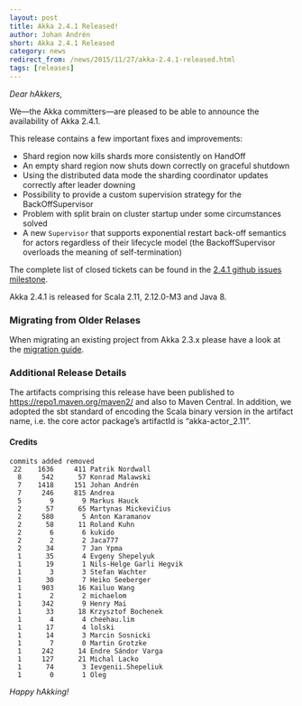 ```yaml
---
layout: post
title: Akka 2.4.1 Released!
author: Johan Andrén
short: Akka 2.4.1 Released
category: news
redirect_from: /news/2015/11/27/akka-2.4.1-released.html
tags: [releases]
---
```


*Dear hAkkers,*

We—the Akka committers—are pleased to be able to announce the availability of Akka 2.4.1. 

This release contains a few important fixes and improvements:

* Shard region now kills shards more consistently on HandOff
* An empty shard region now shuts down correctly on graceful shutdown
* Using the distributed data mode the sharding coordinator updates correctly after leader downing
* Possibility to provide a custom supervision strategy for the BackOffSupervisor
* Problem with split brain on cluster startup under some circumstances solved
* A new `Supervisor` that supports exponential restart back-off semantics for actors regardless of their lifecycle model (the BackoffSupervisor overloads the meaning of self-termination)

The complete list of closed tickets can be found in the [2.4.1 github issues milestone](https://github.com/akka/akka/issues?q=milestone%3A2.4.1).

Akka 2.4.1 is released for Scala 2.11, 2.12.0-M3 and Java 8.

### Migrating from Older Relases ###

When migrating an existing project from Akka 2.3.x please have a look at the [migration guide](https://doc.akka.io/docs/akka/2.4/project/migration-guide-2.3.x-2.4.x.html).

### Additional Release Details ###

The artifacts comprising this release have been published to https://repo1.maven.org/maven2/ and also to Maven Central. In addition, we adopted the sbt standard of encoding the Scala binary version in the artifact name, i.e. the core actor package’s artifactId is “akka-actor_2.11”.


#### Credits ####

    commits added removed
     22    1636     411 Patrik Nordwall
      8     542      57 Konrad Malawski
      7    1418     151 Johan Andrén
      7     246     815 Andrea
      5       9       9 Markus Hauck
      2      57      65 Martynas Mickevičius
      2     580       5 Anton Karamanov
      2      58      11 Roland Kuhn
      2       6       6 kukido
      2       2       2 Jaca777
      2      34       7 Jan Ypma
      1      35       4 Evgeny Shepelyuk
      1      19       1 Nils-Helge Garli Hegvik
      1       3       3 Stefan Wachter
      1      30       7 Heiko Seeberger
      1     903      16 Kailuo Wang
      1       2       2 michaelom
      1     342       9 Henry Mai
      1      33      18 Krzysztof Bochenek
      1       4       4 cheehau.lim
      1      17       4 lolski
      1      14       3 Marcin Sosnicki
      1       7       0 Martin Grotzke
      1     242      14 Endre Sándor Varga
      1     127      21 Michal Lacko
      1      74       3 Ievgenii.Shepeliuk
      1       0       1 Oleg


*Happy hAkking!*
